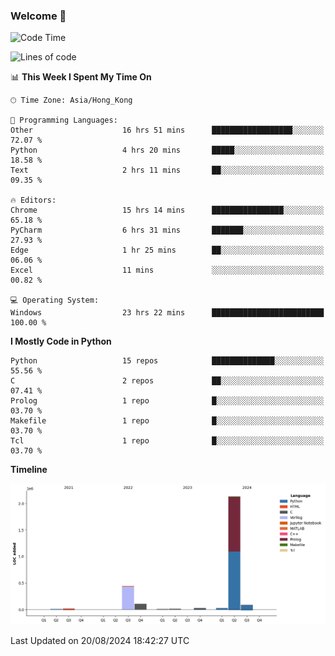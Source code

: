 ### Welcome 👋

<!--START_SECTION:waka-->
![Code Time](http://img.shields.io/badge/Code%20Time-552%20hrs%2023%20mins-blue)

![Lines of code](https://img.shields.io/badge/From%20Hello%20World%20I%27ve%20Written-2.9%20million%20lines%20of%20code-blue)

📊 **This Week I Spent My Time On** 

```text
🕑︎ Time Zone: Asia/Hong_Kong

💬 Programming Languages: 
Other                    16 hrs 51 mins      ██████████████████░░░░░░░   72.07 % 
Python                   4 hrs 20 mins       █████░░░░░░░░░░░░░░░░░░░░   18.58 % 
Text                     2 hrs 11 mins       ██░░░░░░░░░░░░░░░░░░░░░░░   09.35 % 

🔥 Editors: 
Chrome                   15 hrs 14 mins      ████████████████░░░░░░░░░   65.18 % 
PyCharm                  6 hrs 31 mins       ███████░░░░░░░░░░░░░░░░░░   27.93 % 
Edge                     1 hr 25 mins        ██░░░░░░░░░░░░░░░░░░░░░░░   06.06 % 
Excel                    11 mins             ░░░░░░░░░░░░░░░░░░░░░░░░░   00.82 % 

💻 Operating System: 
Windows                  23 hrs 22 mins      █████████████████████████   100.00 % 
```

**I Mostly Code in Python** 

```text
Python                   15 repos            ██████████████░░░░░░░░░░░   55.56 % 
C                        2 repos             ██░░░░░░░░░░░░░░░░░░░░░░░   07.41 % 
Prolog                   1 repo              █░░░░░░░░░░░░░░░░░░░░░░░░   03.70 % 
Makefile                 1 repo              █░░░░░░░░░░░░░░░░░░░░░░░░   03.70 % 
Tcl                      1 repo              █░░░░░░░░░░░░░░░░░░░░░░░░   03.70 % 
```



**Timeline**

![Lines of Code chart](https://raw.githubusercontent.com/xhj2501/xhj2501/main/assets/bar_graph.png)


 Last Updated on 20/08/2024 18:42:27 UTC
<!--END_SECTION:waka-->



